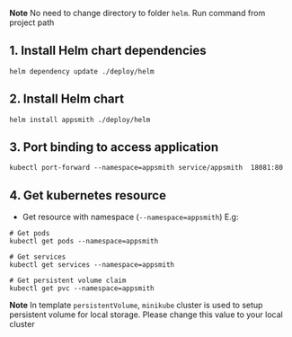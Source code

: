 
**Note** No need to change directory to folder `helm`. Run command from project path

## 1. Install Helm chart dependencies 
```
helm dependency update ./deploy/helm
```

## 2. Install Helm chart
```
helm install appsmith ./deploy/helm
```

## 3. Port binding to access application
```
kubectl port-forward --namespace=appsmith service/appsmith  18081:80
```

## 4. Get kubernetes resource 
- Get resource with namespace (`--namespace=appsmith`)
E.g:
```
# Get pods
kubectl get pods --namespace=appsmith

# Get services
kubectl get services --namespace=appsmith

# Get persistent volume claim
kubectl get pvc --namespace=appsmith
```

**Note** In template `persistentVolume`, `minikube` cluster is used to setup persistent volume for local storage. Please change this value to your local cluster